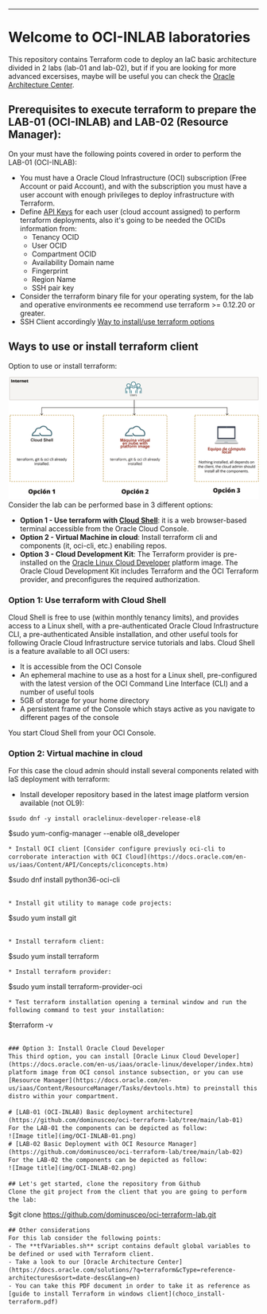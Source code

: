 ---
# Welcome to OCI-INLAB laboratories
This repository contains Terraform code to deploy an IaC basic architecture divided in 2 labs (lab-01 and lab-02), but if if you are looking for more advanced excersises, maybe will be useful you
can check the [Oracle Architecture Center](https://docs.oracle.com/solutions/?q=terraform&cType=reference-architectures&sort=date-desc&lang=en).

## Prerequisites to execute terraform to prepare the LAB-01 (OCI-INLAB) and LAB-02 (Resource Manager):
On your must have the following points covered in order to perform the LAB-01 (OCI-INLAB):
* You must have a Oracle Cloud Infrastructure (OCI) subscription (Free Account or paid Account), and with the subscription you must have a user account with enough privileges to deploy infrastructure with Terraform.
* Define [API Keys](https://docs.oracle.com/en-us/iaas/Content/API/Concepts/apisigningkey.htm) for each user (cloud account assigned) to perform terraform deployments, also it's going to be needed the OCIDs information from:
  - Tenancy OCID
  - User OCID
  - Compartment OCID
  - Availability Domain name
  - Fingerprint
  - Region Name
  - SSH pair key   
* Consider the terraform binary file for your operating system, for the lab and operative environments ee recommend use terraform >= 0.12.20 or greater.
* SSH Client accordingly [Way to install/use terraform options](#ways-to-use-install-or-install-terraform-client) 


## Ways to use or install terraform client
Option to use or install terraform:

![Image title](img/option-install.png)
Consider the lab can be performed base in 3 different options:
* **Option 1 - Use terraform with [Cloud Shell](https://docs.oracle.com/en-us/iaas/Content/API/Concepts/cloudshellintro.htm)**: it is a web browser-based terminal accessible from the Oracle Cloud Console. 
* **Option 2 - Virtual Machine in cloud**: Install terraform cli and components (it, oci-cli, etc.) enabiling repos.
* **Option 3 - Cloud Development Kit**: The Terraform provider is pre-installed on the [Oracle Linux Cloud Developer](https://docs.oracle.com/en-us/iaas/oracle-linux/developer/index.htm) platform image. The Oracle Cloud Development Kit includes Terraform and the OCI Terraform provider, and preconfigures the required authorization.

### Option 1: Use terraform with Cloud Shell 
Cloud Shell is free to use (within monthly tenancy limits), and provides access to a Linux shell, with a pre-authenticated Oracle Cloud Infrastructure CLI, a pre-authenticated Ansible installation, and other useful tools for following Oracle Cloud Infrastructure service tutorials and labs. Cloud Shell is a feature available to all OCI users:
- It is accessible from the OCI Console
- An ephemeral machine to use as a host for a Linux shell, pre-configured with the latest version of the OCI Command Line Interface (CLI) and a number of useful tools
- 5GB of storage for your home directory
- A persistent frame of the Console which stays active as you navigate to different pages of the console

You start Cloud Shell from your OCI Console.
 
### Option 2: Virtual machine in cloud
For this case the cloud admin should install several components related with IaS deployment with terraform:

* Install developer repository based in the latest image platform version available (not OL9):
```
$sudo dnf -y install oraclelinux-developer-release-el8
```
$sudo yum-config-manager --enable ol8_developer
```
* Install OCI client [Consider configure previusly oci-cli to corroborate interaction with OCI Cloud](https://docs.oracle.com/en-us/iaas/Content/API/Concepts/cliconcepts.htm)
```
$sudo dnf install python36-oci-cli
```

* Install git utility to manage code projects:
```
$sudo yum install git
```

* Install terraform client:
```
$sudo yum install terraform
```
* Install terraform provider:
```
$sudo yum install terraform-provider-oci
```	
* Test terraform installation opening a terminal window and run the following command to test your installation:
```
$terraform -v
```

### Option 3: Install Oracle Cloud Developer
This third option, you can install [Oracle Linux Cloud Developer](https://docs.oracle.com/en-us/iaas/oracle-linux/developer/index.htm) platform image from OCI consol instance subsection, or you can use [Resource Manager](https://docs.oracle.com/en-us/iaas/Content/ResourceManager/Tasks/devtools.htm) to preinstall this distro within your compartment. 

# [LAB-01 (OCI-INLAB) Basic deployment architecture](https://github.com/dominusceo/oci-terraform-lab/tree/main/lab-01)
For the LAB-01 the components can be depicted as follow:
![Image title](img/OCI-INLAB-01.png)
# [LAB-02 Basic Deployment with OCI Resource Manager](https://github.com/dominusceo/oci-terraform-lab/tree/main/lab-02)
For the LAB-02 the components can be depicted as follow:
![Image title](img/OCI-INLAB-02.png)

## Let's get started, clone the repository from Github
Clone the git project from the client that you are going to perform the lab:
```
$git clone https://github.com/dominusceo/oci-terraform-lab.git
```
## Other considerations
For this lab consider the following points:
- The **tfVariables.sh** script contains default global variables to be defined or used with Terraform client.
- Take a look to our [Oracle Architecture Center](https://docs.oracle.com/solutions/?q=terraform&cType=reference-architectures&sort=date-desc&lang=en)
- You can take this PDF document in order to take it as reference as [guide to install Terraform in windows client](choco_install-terraform.pdf)
